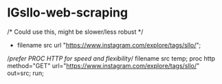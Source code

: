 # IGsllo-web-scraping

/* Could use this, might be slower/less robust */
* filename src url "https://www.instagram.com/explore/tags/sllo/";

/*prefer PROC HTTP for speed and flexibility*/
filename src temp;
proc http
 method="GET"
 url="https://www.instagram.com/explore/tags/sllo/"
 out=src;
run;
